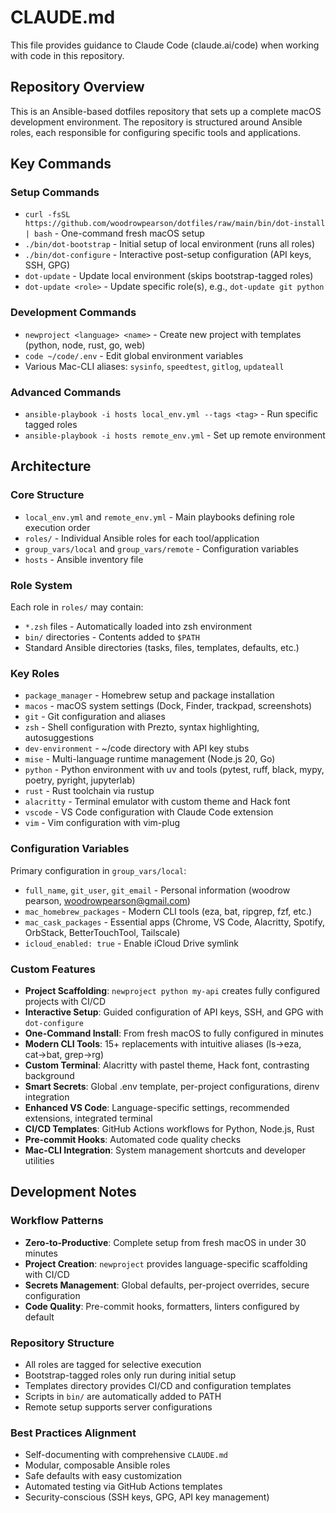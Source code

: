 # CLAUDE.md

This file provides guidance to Claude Code (claude.ai/code) when working with code in this repository.

## Repository Overview

This is an Ansible-based dotfiles repository that sets up a complete macOS development environment. The repository is structured around Ansible roles, each responsible for configuring specific tools and applications.

## Key Commands

### Setup Commands
- `curl -fsSL https://github.com/woodrowpearson/dotfiles/raw/main/bin/dot-install | bash` - One-command fresh macOS setup
- `./bin/dot-bootstrap` - Initial setup of local environment (runs all roles)
- `./bin/dot-configure` - Interactive post-setup configuration (API keys, SSH, GPG)
- `dot-update` - Update local environment (skips bootstrap-tagged roles)
- `dot-update <role>` - Update specific role(s), e.g., `dot-update git python`

### Development Commands
- `newproject <language> <name>` - Create new project with templates (python, node, rust, go, web)
- `code ~/code/.env` - Edit global environment variables
- Various Mac-CLI aliases: `sysinfo`, `speedtest`, `gitlog`, `updateall`

### Advanced Commands
- `ansible-playbook -i hosts local_env.yml --tags <tag>` - Run specific tagged roles
- `ansible-playbook -i hosts remote_env.yml` - Set up remote environment

## Architecture

### Core Structure
- `local_env.yml` and `remote_env.yml` - Main playbooks defining role execution order
- `roles/` - Individual Ansible roles for each tool/application
- `group_vars/local` and `group_vars/remote` - Configuration variables
- `hosts` - Ansible inventory file

### Role System
Each role in `roles/` may contain:
- `*.zsh` files - Automatically loaded into zsh environment
- `bin/` directories - Contents added to `$PATH`
- Standard Ansible directories (tasks, files, templates, defaults, etc.)

### Key Roles
- `package_manager` - Homebrew setup and package installation
- `macos` - macOS system settings (Dock, Finder, trackpad, screenshots)
- `git` - Git configuration and aliases
- `zsh` - Shell configuration with Prezto, syntax highlighting, autosuggestions
- `dev-environment` - ~/code directory with API key stubs
- `mise` - Multi-language runtime management (Node.js 20, Go)
- `python` - Python environment with uv and tools (pytest, ruff, black, mypy, poetry, pyright, jupyterlab)
- `rust` - Rust toolchain via rustup
- `alacritty` - Terminal emulator with custom theme and Hack font
- `vscode` - VS Code configuration with Claude Code extension
- `vim` - Vim configuration with vim-plug

### Configuration Variables
Primary configuration in `group_vars/local`:
- `full_name`, `git_user`, `git_email` - Personal information (woodrow pearson, woodrowpearson@gmail.com)
- `mac_homebrew_packages` - Modern CLI tools (eza, bat, ripgrep, fzf, etc.)
- `mac_cask_packages` - Essential apps (Chrome, VS Code, Alacritty, Spotify, OrbStack, BetterTouchTool, Tailscale)
- `icloud_enabled: true` - Enable iCloud Drive symlink

### Custom Features
- **Project Scaffolding**: `newproject python my-api` creates fully configured projects with CI/CD
- **Interactive Setup**: Guided configuration of API keys, SSH, and GPG with `dot-configure`
- **One-Command Install**: From fresh macOS to fully configured in minutes
- **Modern CLI Tools**: 15+ replacements with intuitive aliases (ls→eza, cat→bat, grep→rg)
- **Custom Terminal**: Alacritty with pastel theme, Hack font, contrasting background
- **Smart Secrets**: Global .env template, per-project configurations, direnv integration
- **Enhanced VS Code**: Language-specific settings, recommended extensions, integrated terminal
- **CI/CD Templates**: GitHub Actions workflows for Python, Node.js, Rust
- **Pre-commit Hooks**: Automated code quality checks
- **Mac-CLI Integration**: System management shortcuts and developer utilities

## Development Notes

### Workflow Patterns
- **Zero-to-Productive**: Complete setup from fresh macOS in under 30 minutes
- **Project Creation**: `newproject` provides language-specific scaffolding with CI/CD
- **Secrets Management**: Global defaults, per-project overrides, secure configuration
- **Code Quality**: Pre-commit hooks, formatters, linters configured by default

### Repository Structure
- All roles are tagged for selective execution
- Bootstrap-tagged roles only run during initial setup
- Templates directory provides CI/CD and configuration templates
- Scripts in `bin/` are automatically added to PATH
- Remote setup supports server configurations

### Best Practices Alignment
- Self-documenting with comprehensive `CLAUDE.md`
- Modular, composable Ansible roles
- Safe defaults with easy customization
- Automated testing via GitHub Actions templates
- Security-conscious (SSH keys, GPG, API key management)